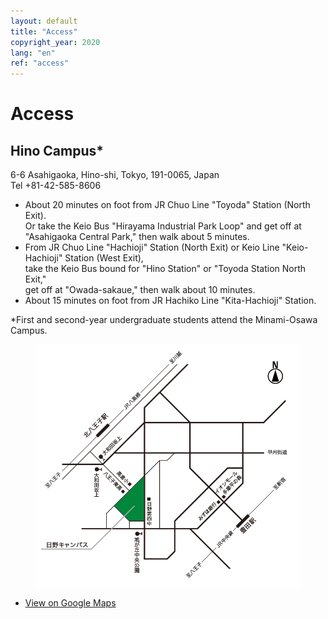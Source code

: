 ```yaml
---
layout: default
title: "Access"
copyright_year: 2020
lang: "en"
ref: "access"
---
```


<h1 class="nav7">Access</h1>
<section>
  <h2 class="mt0">Hino Campus*</h2>
  <p>6-6 Asahigaoka, Hino-shi, Tokyo, 191-0065, Japan<br>
    Tel +81-42-585-8606</p>
  <ul>
    <li>About 20 minutes on foot from JR Chuo Line "Toyoda" Station (North Exit).<br>
      Or take the Keio Bus "Hirayama Industrial Park Loop" and get off at<br>
      "Asahigaoka Central Park," then walk about 5 minutes.</li>
    <li>From JR Chuo Line "Hachioji" Station (North Exit) or Keio Line "Keio-Hachioji" Station (West Exit),<br>
      take the Keio Bus bound for "Hino Station" or "Toyoda Station North Exit,"<br>
      get off at "Owada-sakaue," then walk about 10 minutes.</li>
    <li>About 15 minutes on foot from JR Hachiko Line "Kita-Hachioji" Station.</li>
  </ul>
  <p>*First and second-year undergraduate students attend the Minami-Osawa Campus.</p>
  <figure class="w70 "><img src="/image/map.png" alt=""></figure>
  <ul>
    <li><a href="https://goo.gl/maps/9SF6fXR8W5T2" target="_blank" rel="noopener">View on Google Maps</a></li>
  </ul>
</section>
